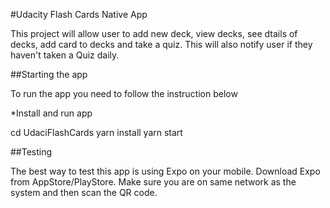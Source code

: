 #Udacity Flash Cards Native App

This project will allow user to add new deck, view decks, see dtails of decks, add card to decks and take a quiz. This will also notify user if they haven't taken a Quiz daily.

##Starting the app

To run the app you need to follow the instruction below


*Install and run app

cd UdaciFlashCards
yarn install
yarn start

##Testing

The best way to test this app is using Expo on your mobile. Download Expo from AppStore/PlayStore.
Make sure you are on same network as the system and then scan the QR code.